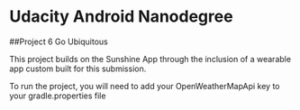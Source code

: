 # Udacity Android Nanodegree 

##Project 6 Go Ubiquitous

 This project builds on the Sunshine App through the inclusion of a wearable app custom built for this
 submission.

 To run the project, you will need to add your OpenWeatherMapApi key to your gradle.properties file

